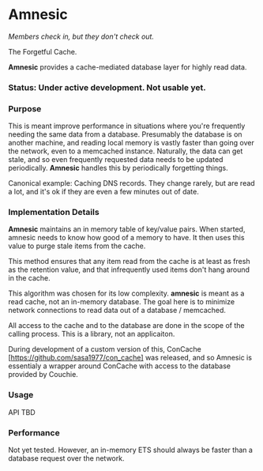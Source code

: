 **Amnesic**
=======
_Members check in, but they don't check out._

The Forgetful Cache.  

**Amnesic** provides a cache-mediated database layer for highly read data.

### Status:  Under active development. Not usable yet.

### Purpose

This is meant improve performance in situations where you're frequently needing the 
same data from a database.  Presumably the database is on another machine, and reading
local memory is vastly faster than going over the network, even to a memcached instance.
Naturally, the data can get  stale, and so even frequently requested data needs to be 
updated periodically. **Amnesic** handles this by periodically forgetting things.

Canonical example: Caching DNS records.  They change rarely, but are read a lot, 
and it's ok if they are even a few minutes out of date.

### Implementation Details

**Amnesic** maintains an in memory table of key/value pairs.  When started, amnesic
needs to know how good of a memory to have.  It then uses this value to purge stale
items from the cache. 

This method ensures that any item read from the cache is at least as fresh as the
retention value, and that infrequently used items don't hang around in the cache.

This algorithm was chosen for its low complexity.  **amnesic** is meant as a read 
cache, not an in-memory database.  The goal here is to minimize network connections
to read data out of a database / memcached. 

All access to the cache and to the database are done in the scope of the calling 
process.  This is a library, not an applicaiton. 

During development of a custom version of this, ConCache [https://github.com/sasa1977/con_cache] 
was released, and so Amnesic is essentialy a wrapper around ConCache with access
to the database provided by Couchie. 

### Usage

API TBD
	
### Performance

Not yet tested.  However, an in-memory ETS should always be faster than a database 
request over the network.

